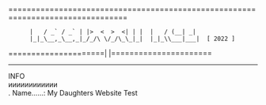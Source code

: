 ================================================================================
                     
          |   / _` / _` | |>  <  >  <| | |  |   / (__| _|                       
          |_|_\__,_\__,_|_/_/\ \/_/\_\_|_|  |_|_\\___|___|  [ 2022 ]            
                                                                                
=====================|                                    |======================
                                                                                
____________                                                                    
 INFO                                                                    
ииииииииииии                                                                    
. Name......: My Daughters Website Test
